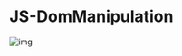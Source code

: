 # JS-DomManipulation
![img](https://user-images.githubusercontent.com/52834318/138210288-1900bfa0-8759-4dd8-a8fa-b78be1e0dad3.png)
